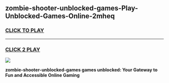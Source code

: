 
## zombie-shooter-unblocked-games-Play-Unblocked-Games-Online-2mheq
<h3>
<a href="https://premium76.site?title=zombie-shooter-unblocked-games&ref=24A">CLICK TO PLAY</a></h3>
<hr>

<h3>
<a href="https://premium76.site?title=zombie-shooter-unblocked-games&ref=24A">CLICK 2 PLAY</a>
  
</h3>

<a href="https://premium76.site?title=zombie-shooter-unblocked-games&ref=24A"><img src="https://clearcache.store/games.png"></a>


**zombie-shooter-unblocked-games games unblocked: Your Gateway to Fun and Accessible Online Gaming**
